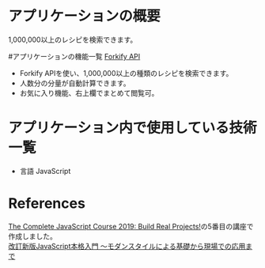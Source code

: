 # アプリケーションの概要
1,000,000以上のレシピを検索できます。

#アプリケーションの機能一覧
[Forkify API](http://forkify-api.herokuapp.com/)
- Forkify APIを使い、1,000,000以上の種類のレシピを検索できます。
- 人数分の分量が自動計算できます。
- お気に入り機能、右上欄でまとめて閲覧可。

# アプリケーション内で使用している技術一覧
- 言語 JavaScript

# References
[The Complete JavaScript Course 2019: Build Real Projects!](https://www.udemy.com/course/the-complete-javascript-course)の5番目の講座で作成しました。<br>
[改訂新版JavaScript本格入門 ～モダンスタイルによる基礎から現場での応用まで](https://www.amazon.co.jp/dp/B01LYO6C1N/ref=cm_sw_r_tw_dp_U_x_Xn0WDbZ47QA2W)